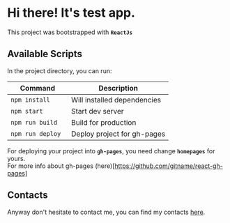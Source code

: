 # Hi there! It's test app.

This project was bootstrapped with **`ReactJs`**

## Available Scripts

In the project directory, you can run:

| Command           | Description                 |
| ----------------- | --------------------------- |
| `npm install `    | Will installed dependencies |
| `npm start`       | Start dev server            |
| `npm run build`   | Build for production        |
| `npm run deploy ` | Deploy project for gh-pages |

For deploying your project into **`gh-pages`**, you need change **`homepages`** for yours.\
For more info about gh-pages (here)[https://github.com/gitname/react-gh-pages]

## Contacts

Anyway don't hesitate to contact me, you can find my contacts [here](https://github.com/Vokoloven).
